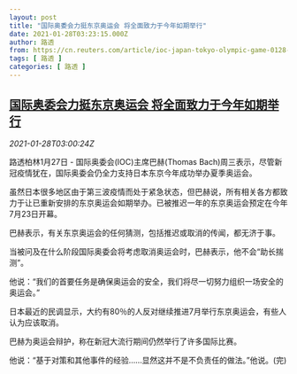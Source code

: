 ```yaml
---
layout: post
title: "国际奥委会力挺东京奥运会 将全面致力于今年如期举行"
date: 2021-01-28T03:23:15.000Z
author: 路透
from: https://cn.reuters.com/article/ioc-japan-tokyo-olympic-game-0128-idCNKBS29X0B8
tags: [ 路透 ]
categories: [ 路透 ]
---
```

<!--1611804195000-->
[国际奥委会力挺东京奥运会 将全面致力于今年如期举行](https://cn.reuters.com/article/ioc-japan-tokyo-olympic-game-0128-idCNKBS29X0B8)
------

<div>
<div><i>2021-01-28T03:00:24Z</i></div><p>路透柏林1月27日 - 国际奥委会(IOC)主席巴赫(Thomas Bach)周三表示，尽管新冠疫情犹在，国际奥委会仍全力支持日本东京今年成功举办夏季奥运会。</p><p>虽然日本很多地区由于第三波疫情而处于紧急状态，但巴赫说，所有相关各方都致力于让已重新安排的东京奥运会如期举办。已被推迟一年的东京奥运会预定在今年7月23日开幕。</p><p>巴赫表示，有关东京奥运会的任何猜测，包括推迟或取消的传闻，都无济于事。</p><p>当被问及在什么阶段国际奥委会将考虑取消奥运会时，巴赫表示，他不会“助长揣测”。</p><p>他说：“我们的首要任务是确保奥运会的安全，我们将尽一切努力组织一场安全的奥运会。”</p><p>日本最近的民调显示，大约有80％的人反对继续推进7月举行东京奥运会，有些人认为应该取消。</p><p>巴赫为奥运会辩护，称在新冠大流行期间仍然举行了许多国际比赛。</p><p>他说：“基于对策和其他事件的经验……显然这并不是不负责任的做法。”他说。(完)</p>
</div>
